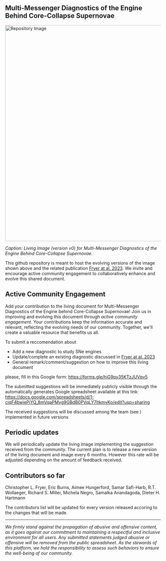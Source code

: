 ## Multi-Messenger Diagnostics of the Engine Behind Core-Collapse Supernovae

<img src="https://github.com/clfryer/MM-SNe/assets/19571835/3c5f54b0-b56b-414c-9cae-54703fbc3e0b" alt="Repository Image" width="700">

<i>Caption: Living Image (version v0) for Multi-Messenger Diagnostics of the Engine Behind Core-Collapse Supernovae.</i>

This github repository is meant to host the evolving versions of the image shown above and the related publication [Fryer at al. 2023](https://arxiv.org/abs/2305.06134). 
We invite and encourage active community engagement to collaboratively enhance and evolve this shared document. 

## Active Community Engagement 
Add your contribution to the living document for Multi-Messenger Diagnostics of the Engine behind Core-Collapse Supernovae!
Join us in improving and evolving this document through *active community engagement*. Your contributions keep the information accurate and relevant, reflecting the evolving needs of our community. Together, we'll create a valuable resource that benefits us all.

To submit a reccomendation about 
  - Add a new diagnostic to study SNe engines
  - Update/complete an existing diagnostic discussed in [Fryer at al. 2023](https://arxiv.org/abs/2305.06134)
  - General remark/comment/suggestion on how to improve this living document

please, fill in this Google form: https://forms.gle/hiG9py35KTzJUVpv5

The submitted suggestions will be immediately publicly visible through the automatically generates Google spreadsheet available at this link:
https://docs.google.com/spreadsheets/d/1-ciqF4bwiePiYQ_8mVqaPMvg9GBdB0PVqLY7ltkmvKo/edit?usp=sharing

The received suggestions will be discussed among the team (see ) implemented in future versions 

## Periodic updates
We will periodically update the living image implementing the suggestion received from the community.
The current plan is to release a new version of the living document and image every 6 months. However this rate will be adjusted depending on the amount of feedback received.



## Contributors so far
Christopher L. Fryer, Eric Burns, Aimee Hungerford, Samar Safi-Harb, R.T. Wollaeger, Richard S. Miller, Michela Negro, Samalka Anandagoda, Dieter H. Hartmann

The contributors list will be updated for every version released accoring to the changes that will be made.

----------------------------------
<i>We firmly stand against the propagation of abusive and offensive content, as it goes against our commitment to maintaining a respectful and inclusive environment for all users. Any submitted statements judged abusive or offensive will be removed from the public spreadsheet. As the stewards of this platform, we hold the responsibility to assess such behaviors to ensure the well-being of our community.</i>
